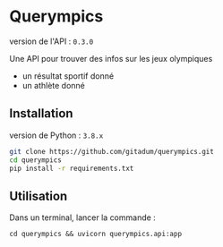 # Querympics

version de l'API : `0.3.0` 

Une API pour trouver des infos sur les jeux olympiques
* un résultat sportif donné
* un athlète donné

## Installation

version de Python : `3.8.x`

```bash
git clone https://github.com/gitadum/querympics.git
cd querympics
pip install -r requirements.txt
```

## Utilisation

Dans un terminal, lancer la commande :
```
cd querympics && uvicorn querympics.api:app
```
